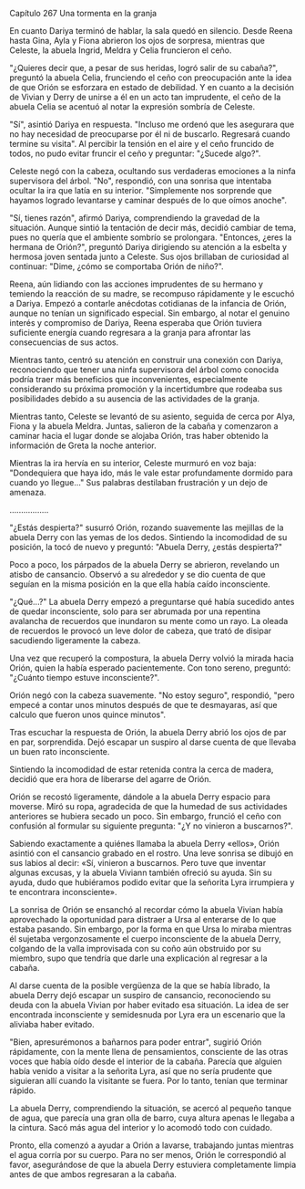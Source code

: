 
Capítulo 267 Una tormenta en la granja

En cuanto Dariya terminó de hablar, la sala quedó en silencio. Desde Reena hasta Gina, Ayla y Fiona abrieron los ojos de sorpresa, mientras que Celeste, la abuela Ingrid, Meldra y Celia fruncieron el ceño.

"¿Quieres decir que, a pesar de sus heridas, logró salir de su cabaña?", preguntó la abuela Celia, frunciendo el ceño con preocupación ante la idea de que Orión se esforzara en estado de debilidad. Y en cuanto a la decisión de Vivian y Derry de unirse a él en un acto tan imprudente, el ceño de la abuela Celia se acentuó al notar la expresión sombría de Celeste.

"Sí", asintió Dariya en respuesta. "Incluso me ordenó que les asegurara que no hay necesidad de preocuparse por él ni de buscarlo. Regresará cuando termine su visita". Al percibir la tensión en el aire y el ceño fruncido de todos, no pudo evitar fruncir el ceño y preguntar: "¿Sucede algo?".

Celeste negó con la cabeza, ocultando sus verdaderas emociones a la ninfa supervisora ​​del árbol. "No", respondió, con una sonrisa que intentaba ocultar la ira que latía en su interior. "Simplemente nos sorprende que hayamos logrado levantarse y caminar después de lo que oímos anoche".

"Sí, tienes razón", afirmó Dariya, comprendiendo la gravedad de la situación. Aunque sintió la tentación de decir más, decidió cambiar de tema, pues no quería que el ambiente sombrío se prolongara. "Entonces, ¿eres la hermana de Orión?", preguntó Dariya dirigiendo su atención a la esbelta y hermosa joven sentada junto a Celeste. Sus ojos brillaban de curiosidad al continuar: "Dime, ¿cómo se comportaba Orión de niño?".

Reena, aún lidiando con las acciones imprudentes de su hermano y temiendo la reacción de su madre, se recompuso rápidamente y le escuchó a Dariya. Empezó a contarle anécdotas cotidianas de la infancia de Orión, aunque no tenían un significado especial. Sin embargo, al notar el genuino interés y compromiso de Dariya, Reena esperaba que Orión tuviera suficiente energía cuando regresara a la granja para afrontar las consecuencias de sus actos.

Mientras tanto, centró su atención en construir una conexión con Dariya, reconociendo que tener una ninfa supervisora ​​​​del árbol como conocida podría traer más beneficios que inconvenientes, especialmente considerando su próxima promoción y la incertidumbre que rodeaba sus posibilidades debido a su ausencia de las actividades de la granja.

Mientras tanto, Celeste se levantó de su asiento, seguida de cerca por Alya, Fiona y la abuela Meldra. Juntas, salieron de la cabaña y comenzaron a caminar hacia el lugar donde se alojaba Orión, tras haber obtenido la información de Greta la noche anterior.

Mientras la ira hervía en su interior, Celeste murmuró en voz baja: "Dondequiera que haya ido, más le vale estar profundamente dormido para cuando yo llegue..." Sus palabras destilaban frustración y un dejo de amenaza.

…..............

"¿Estás despierta?" susurró Orión, rozando suavemente las mejillas de la abuela Derry con las yemas de los dedos. Sintiendo la incomodidad de su posición, la tocó de nuevo y preguntó: "Abuela Derry, ¿estás despierta?"

Poco a poco, los párpados de la abuela Derry se abrieron, revelando un atisbo de cansancio. Observó a su alrededor y se dio cuenta de que seguían en la misma posición en la que ella había caído inconsciente.

"¿Qué...?" La abuela Derry empezó a preguntarse qué había sucedido antes de quedar inconsciente, solo para ser abrumada por una repentina avalancha de recuerdos que inundaron su mente como un rayo. La oleada de recuerdos le provocó un leve dolor de cabeza, que trató de disipar sacudiendo ligeramente la cabeza.

Una vez que recuperó la compostura, la abuela Derry volvió la mirada hacia Orión, quien la había esperado pacientemente. Con tono sereno, preguntó: "¿Cuánto tiempo estuve inconsciente?".

Orión negó con la cabeza suavemente. "No estoy seguro", respondió, "pero empecé a contar unos minutos después de que te desmayaras, así que calculo que fueron unos quince minutos".

Tras escuchar la respuesta de Orión, la abuela Derry abrió los ojos de par en par, sorprendida. Dejó escapar un suspiro al darse cuenta de que llevaba un buen rato inconsciente.

Sintiendo la incomodidad de estar retenida contra la cerca de madera, decidió que era hora de liberarse del agarre de Orión.

Orión se recostó ligeramente, dándole a la abuela Derry espacio para moverse. Miró su ropa, agradecida de que la humedad de sus actividades anteriores se hubiera secado un poco. Sin embargo, frunció el ceño con confusión al formular su siguiente pregunta: "¿Y no vinieron a buscarnos?".

Sabiendo exactamente a quiénes llamaba la abuela Derry «ellos», Orión asintió con el cansancio grabado en el rostro. Una leve sonrisa se dibujó en sus labios al decir: «Sí, vinieron a buscarnos. Pero tuve que inventar algunas excusas, y la abuela Viviann también ofreció su ayuda. Sin su ayuda, dudo que hubiéramos podido evitar que la señorita Lyra irrumpiera y te encontrara inconsciente».

La sonrisa de Orión se ensanchó al recordar cómo la abuela Vivian había aprovechado la oportunidad para distraer a Ursa al enterarse de lo que estaba pasando. Sin embargo, por la forma en que Ursa lo miraba mientras él sujetaba vergonzosamente el cuerpo inconsciente de la abuela Derry, colgando de la valla improvisada con su coño aún obstruido por su miembro, supo que tendría que darle una explicación al regresar a la cabaña.

Al darse cuenta de la posible vergüenza de la que se había librado, la abuela Derry dejó escapar un suspiro de cansancio, reconociendo su deuda con la abuela Vivian por haber evitado esa situación. La idea de ser encontrada inconsciente y semidesnuda por Lyra era un escenario que la aliviaba haber evitado.

"Bien, apresurémonos a bañarnos para poder entrar", sugirió Orión rápidamente, con la mente llena de pensamientos, consciente de las otras voces que había oído desde el interior de la cabaña. Parecía que alguien había venido a visitar a la señorita Lyra, así que no sería prudente que siguieran allí cuando la visitante se fuera. Por lo tanto, tenían que terminar rápido.

La abuela Derry, comprendiendo la situación, se acercó al pequeño tanque de agua, que parecía una gran olla de barro, cuya altura apenas le llegaba a la cintura. Sacó más agua del interior y lo acomodó todo con cuidado.

Pronto, ella comenzó a ayudar a Orión a lavarse, trabajando juntas mientras el agua corría por su cuerpo. Para no ser menos, Orión le correspondió al favor, asegurándose de que la abuela Derry estuviera completamente limpia antes de que ambos regresaran a la cabaña.
